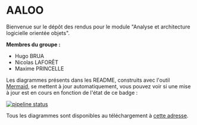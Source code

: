 # AALOO

Bienvenue sur le dépôt des rendus pour le module "Analyse et architecture logicielle orientée objets".

**Membres du groupe :**

- Hugo BRUA
- Nicolas LAFORÊT
- Maxime PRINCELLE

Les diagrammes présents dans les README, construits avec l'outil [Mermaid](https://github.com/mermaid-js/mermaid), se mettent à jour automatiquement, vous pouvez voir si une mise à jour est en cours en fonction de l'état de ce badge :

[![pipeline status](https://git.unistra.fr/princelle/aaloo/badges/main/pipeline.svg)](https://git.unistra.fr/princelle/aaloo/-/commits/main)

Tous les diagrammes sont disponibles au téléchargement à [cette adresse](https://git.unistra.fr/princelle/aaloo/-/jobs/artifacts/main/download?job=build).
